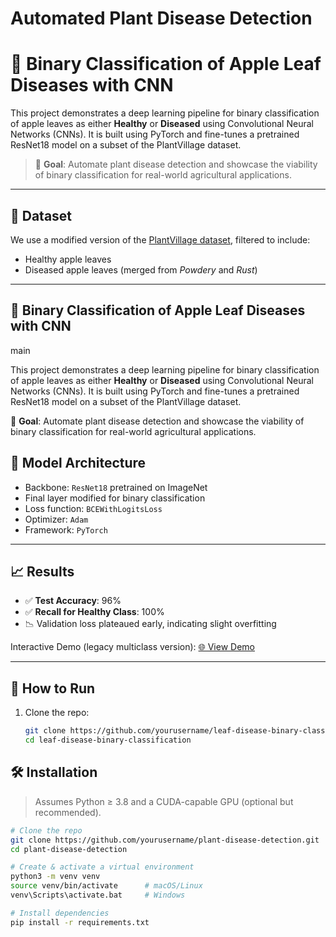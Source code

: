 # Automated Plant Disease Detection


# 🍃 Binary Classification of Apple Leaf Diseases with CNN

This project demonstrates a deep learning pipeline for binary classification of apple leaves as either **Healthy** or **Diseased** using Convolutional Neural Networks (CNNs). It is built using PyTorch and fine-tunes a pretrained ResNet18 model on a subset of the PlantVillage dataset.

> 🔬 **Goal**: Automate plant disease detection and showcase the viability of binary classification for real-world agricultural applications.

---

## 📂 Dataset

We use a modified version of the [PlantVillage dataset](https://www.kaggle.com/datasets/emmarex/plantdisease), filtered to include:
- Healthy apple leaves
- Diseased apple leaves (merged from _Powdery_ and _Rust_)



--- 
## 🍃 Binary Classification of Apple Leaf Diseases with CNN
main

This project demonstrates a deep learning pipeline for binary classification of apple leaves as either **Healthy** or **Diseased** using Convolutional Neural Networks (CNNs). It is built using PyTorch and fine-tunes a pretrained ResNet18 model on a subset of the PlantVillage dataset.

🔬 **Goal**: Automate plant disease detection and showcase the viability of binary classification for real-world agricultural applications.

## 🧠 Model Architecture

- Backbone: `ResNet18` pretrained on ImageNet
- Final layer modified for binary classification
- Loss function: `BCEWithLogitsLoss`
- Optimizer: `Adam`
- Framework: `PyTorch`

---

## 📈 Results

- ✅ **Test Accuracy**: 96%
- ✅ **Recall for Healthy Class**: 100%
- 📉 Validation loss plateaued early, indicating slight overfitting

Interactive Demo (legacy multiclass version): [🌐 View Demo](https://plantdiseasencml.vercel.app/)

---

## 🚀 How to Run

1. Clone the repo:
   ```bash
   git clone https://github.com/yourusername/leaf-disease-binary-classification.git
   cd leaf-disease-binary-classification

## 🛠️ Installation
> Assumes Python ≥ 3.8 and a CUDA-capable GPU (optional but recommended).

```bash
# Clone the repo
git clone https://github.com/yourusername/plant-disease-detection.git
cd plant-disease-detection

# Create & activate a virtual environment
python3 -m venv venv
source venv/bin/activate      # macOS/Linux
venv\Scripts\activate.bat     # Windows

# Install dependencies
pip install -r requirements.txt
```
